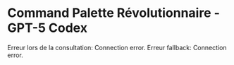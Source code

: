 # Command Palette Révolutionnaire - GPT-5 Codex

Erreur lors de la consultation: Connection error.
Erreur fallback: Connection error.